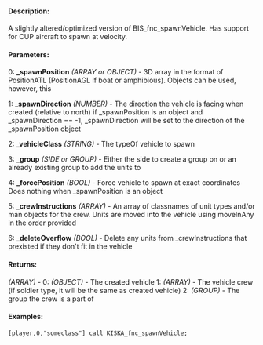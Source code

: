 #### Description:
A slightly altered/optimized version of BIS_fnc_spawnVehicle. Has support for CUP aircraft to spawn at velocity.

#### Parameters:
0: **_spawnPosition** *(ARRAY or OBJECT)* - 3D array in the format of PositionATL
(PositionAGL if boat or amphibious). Objects can be used, however, this

1: **_spawnDirection** *(NUMBER)* - The direction the vehicle is facing when created (relative to north)
if _spawnPosition is an object and _spawnDirection == -1, _spawnDirection will be set to the
direction of the _spawnPosition object

2: **_vehicleClass** *(STRING)* - The typeOf vehicle to spawn

3: **_group** *(SIDE or GROUP)* - Either the side to create a group on or an
already existing group to add the units to

4: **_forcePosition** *(BOOL)* - Force vehicle to spawn at exact coordinates
Does nothing when _spawnPosition is an object

5: **_crewInstructions** *(ARRAY)* - An array of classnames of unit types and/or man objects
for the crew. Units are moved into the vehicle using moveInAny in the order provided

6: **_deleteOverflow** *(BOOL)* - Delete any units from _crewInstructions that prexisted if they don't fit in the vehicle

#### Returns:
*(ARRAY)* -
0: *(OBJECT)* - The created vehicle
1: *(ARRAY)* - The vehicle crew (if soldier type, it will be the same as created vehicle)
2: *(GROUP)* -  The group the crew is a part of

#### Examples:
```sqf
[player,0,"someclass"] call KISKA_fnc_spawnVehicle;
```

